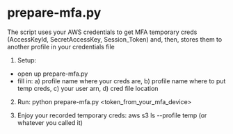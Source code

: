 # prepare-mfa.py
The script uses your AWS credentials to get MFA temporary creds (AccessKeyId, SecretAccessKey, Session_Token) and,
then, stores them to another profile in your credentials file

1. Setup:
- open up prepare-mfa.py
- fill in: a) profile name where your creds are, b) profile name where to put temp creds, c) your user arn, d) cred file location

2. Run:
python prepare-mfa.py <token_from_your_mfa_device>

3. Enjoy your recorded temporary creds:
aws s3 ls --profile temp (or whatever you called it)
